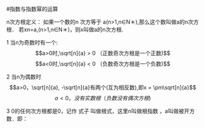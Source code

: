 #指数与指数幂的运算

n次方根定义：
如果一个数的n 次方等于 a(n>1,n∈N＊),那么这个数叫做a的n次方根．若xn=a,(n>1,n∈N＊)，则x叫做a的n次方根.

1 当n为奇数时有一个:
$$a>0时,\sqrt[n]{a} > 0 （正数奇次方根是一个正数)$$
$$a<0时,\sqrt[n]{a} < 0 （负数奇次方根是一个负数)$$

2 当n为偶数时
$$a>0，\sqrt[n]{a}, -\sqrt[n]{a}有两个(互为相反数),即x = \pm\sqrt[n]{a}$$
$$ a<0，没有实数根（负数没有偶次方根)$$

3 0的任何次方根都是0，记作 式子 叫做根式，这里n叫做根指数 ，a叫做被开方数．即：
